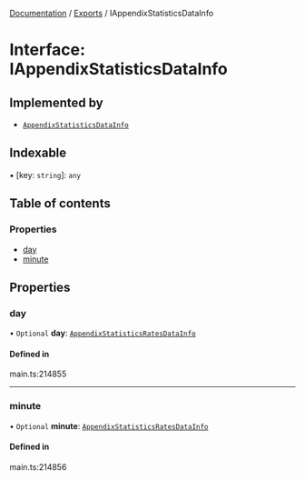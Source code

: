 [Documentation](../README.md) / [Exports](../modules.md) / IAppendixStatisticsDataInfo

# Interface: IAppendixStatisticsDataInfo

## Implemented by

- [`AppendixStatisticsDataInfo`](../classes/AppendixStatisticsDataInfo.md)

## Indexable

▪ [key: `string`]: `any`

## Table of contents

### Properties

- [day](IAppendixStatisticsDataInfo.md#day)
- [minute](IAppendixStatisticsDataInfo.md#minute)

## Properties

### day

• `Optional` **day**: [`AppendixStatisticsRatesDataInfo`](../classes/AppendixStatisticsRatesDataInfo.md)

#### Defined in

main.ts:214855

___

### minute

• `Optional` **minute**: [`AppendixStatisticsRatesDataInfo`](../classes/AppendixStatisticsRatesDataInfo.md)

#### Defined in

main.ts:214856
